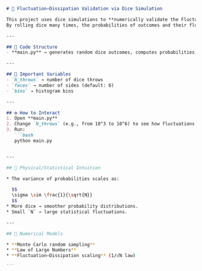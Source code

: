 ````markdown
# 🎲 Fluctuation–Dissipation Validation via Dice Simulation

This project uses dice simulations to **numerically validate the Fluctuation–Dissipation Theorem (FDT)**.  
By rolling dice many times, the probabilities of outcomes and their fluctuations are compared with theoretical predictions.

---

## 📂 Code Structure
- **main.py** → generates random dice outcomes, computes probabilities, RMS fluctuations, and compares with theory.

---

## 🔑 Important Variables
- `N_throws` → number of dice throws  
- `faces` → number of sides (default: 6)  
- `bins` → histogram bins  

---

## ⚙️ How to Interact
1. Open **main.py**  
2. Change `N_throws` (e.g., from 10^3 to 10^6) to see how fluctuations shrink.  
3. Run:
   ```bash
   python main.py


---

## 🧠 Physical/Statistical Intuition

* The variance of probabilities scales as:

  $$
  \sigma \sim \frac{1}{\sqrt{N}}
  $$
* More dice → smoother probability distributions.
* Small `N` → large statistical fluctuations.

---

## 🧮 Numerical Models

* **Monte Carlo random sampling**
* **Law of Large Numbers**
* **Fluctuation–Dissipation scaling** (1/√N law)

```
